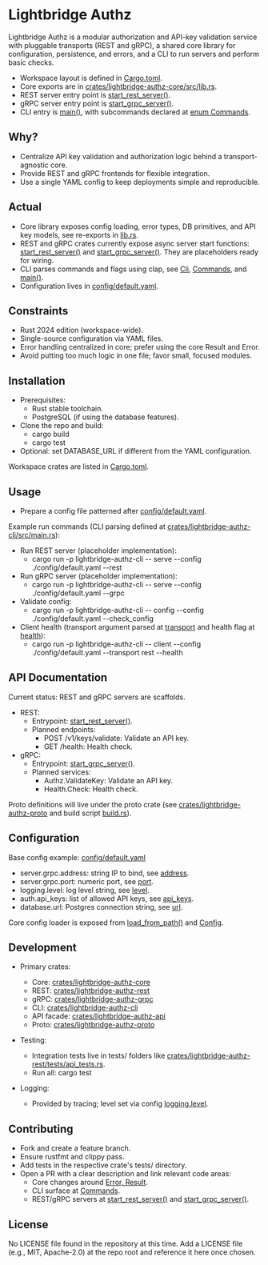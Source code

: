 # Lightbridge Authz

Lightbridge Authz is a modular authorization and API-key validation service with pluggable transports (REST and gRPC), a shared core library for configuration, persistence, and errors, and a CLI to run servers and perform basic checks.

- Workspace layout is defined in [Cargo.toml](Cargo.toml:1).
- Core exports are in [crates/lightbridge-authz-core/src/lib.rs](crates/lightbridge-authz-core/src/lib.rs:1).
- REST server entry point is [start_rest_server()](crates/lightbridge-authz-rest/src/lib.rs:4).
- gRPC server entry point is [start_grpc_server()](crates/lightbridge-authz-grpc/src/lib.rs:19).
- CLI entry is [main()](crates/lightbridge-authz-cli/src/main.rs:37), with subcommands declared at [enum Commands](crates/lightbridge-authz-cli/src/main.rs:11).

## Why?

- Centralize API key validation and authorization logic behind a transport-agnostic core.
- Provide REST and gRPC frontends for flexible integration.
- Use a single YAML config to keep deployments simple and reproducible.

## Actual

- Core library exposes config loading, error types, DB primitives, and API key models, see re-exports in [lib.rs](crates/lightbridge-authz-core/src/lib.rs:7).
- REST and gRPC crates currently expose async server start functions: [start_rest_server()](crates/lightbridge-authz-rest/src/lib.rs:4) and [start_grpc_server()](crates/lightbridge-authz-grpc/src/lib.rs:19). They are placeholders ready for wiring.
- CLI parses commands and flags using clap, see [Cli](crates/lightbridge-authz-cli/src/main.rs:6), [Commands](crates/lightbridge-authz-cli/src/main.rs:11), and [main()](crates/lightbridge-authz-cli/src/main.rs:37).
- Configuration lives in [config/default.yaml](config/default.yaml:1).

## Constraints

- Rust 2024 edition (workspace-wide).
- Single-source configuration via YAML files.
- Error handling centralized in core; prefer using the core Result and Error.
- Avoid putting too much logic in one file; favor small, focused modules.

## Installation

- Prerequisites:
  - Rust stable toolchain.
  - PostgreSQL (if using the database features).
- Clone the repo and build:
  - cargo build
  - cargo test
- Optional: set DATABASE_URL if different from the YAML configuration.

Workspace crates are listed in [Cargo.toml](Cargo.toml:2).

## Usage

- Prepare a config file patterned after [config/default.yaml](config/default.yaml:1).

Example run commands (CLI parsing defined at [crates/lightbridge-authz-cli/src/main.rs](crates/lightbridge-authz-cli/src/main.rs:1)):

- Run REST server (placeholder implementation):
  - cargo run -p lightbridge-authz-cli -- serve --config ./config/default.yaml --rest
- Run gRPC server (placeholder implementation):
  - cargo run -p lightbridge-authz-cli -- serve --config ./config/default.yaml --grpc
- Validate config:
  - cargo run -p lightbridge-authz-cli -- config --config ./config/default.yaml --check_config
- Client health (transport argument parsed at [transport](crates/lightbridge-authz-cli/src/main.rs:30) and health flag at [health](crates/lightbridge-authz-cli/src/main.rs:33)):
  - cargo run -p lightbridge-authz-cli -- client --config ./config/default.yaml --transport rest --health

## API Documentation

Current status: REST and gRPC servers are scaffolds.

- REST:
  - Entrypoint: [start_rest_server()](crates/lightbridge-authz-rest/src/lib.rs:4).
  - Planned endpoints:
    - POST /v1/keys/validate: Validate an API key.
    - GET /health: Health check.
- gRPC:
  - Entrypoint: [start_grpc_server()](crates/lightbridge-authz-grpc/src/lib.rs:19).
  - Planned services:
    - Authz.ValidateKey: Validate an API key.
    - Health.Check: Health check.

Proto definitions will live under the proto crate (see [crates/lightbridge-authz-proto](crates/lightbridge-authz-proto/src/lib.rs:1) and build script [build.rs](crates/lightbridge-authz-proto/build.rs:1)).

## Configuration

Base config example: [config/default.yaml](config/default.yaml:1)

- server.grpc.address: string IP to bind, see [address](config/default.yaml:4).
- server.grpc.port: numeric port, see [port](config/default.yaml:5).
- logging.level: log level string, see [level](config/default.yaml:7).
- auth.api_keys: list of allowed API keys, see [api_keys](config/default.yaml:9).
- database.url: Postgres connection string, see [url](config/default.yaml:13).

Core config loader is exposed from [load_from_path()](crates/lightbridge-authz-core/src/lib.rs:8) and [Config](crates/lightbridge-authz-core/src/lib.rs:8).

## Development

- Primary crates:
  - Core: [crates/lightbridge-authz-core](crates/lightbridge-authz-core/src/lib.rs:1)
  - REST: [crates/lightbridge-authz-rest](crates/lightbridge-authz-rest/src/lib.rs:1)
  - gRPC: [crates/lightbridge-authz-grpc](crates/lightbridge-authz-grpc/src/lib.rs:1)
  - CLI: [crates/lightbridge-authz-cli](crates/lightbridge-authz-cli/src/main.rs:1)
  - API facade: [crates/lightbridge-authz-api](crates/lightbridge-authz-api/src/lib.rs:1)
  - Proto: [crates/lightbridge-authz-proto](crates/lightbridge-authz-proto/src/lib.rs:1)

- Testing:
  - Integration tests live in tests/ folders like [crates/lightbridge-authz-rest/tests/api_tests.rs](crates/lightbridge-authz-rest/tests/api_tests.rs:1).
  - Run all: cargo test

- Logging:
  - Provided by tracing; level set via config [logging.level](config/default.yaml:7).

## Contributing

- Fork and create a feature branch.
- Ensure rustfmt and clippy pass.
- Add tests in the respective crate's tests/ directory.
- Open a PR with a clear description and link relevant code areas:
  - Core changes around [Error, Result](crates/lightbridge-authz-core/src/lib.rs:9).
  - CLI surface at [Commands](crates/lightbridge-authz-cli/src/main.rs:11).
  - REST/gRPC servers at [start_rest_server()](crates/lightbridge-authz-rest/src/lib.rs:4) and [start_grpc_server()](crates/lightbridge-authz-grpc/src/lib.rs:19).

## License

No LICENSE file found in the repository at this time. Add a LICENSE file (e.g., MIT, Apache-2.0) at the repo root and reference it here once chosen.
